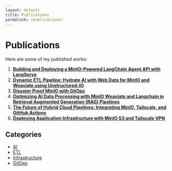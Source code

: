 ```yaml
---
layout: default
title: Publications
permalink: /publications/
---
```


# Publications

Here are some of my published works:

1. **[Building and Deploying a MinIO-Powered LangChain Agent API with LangServe](https://cdaprod.github.io/publications/building-and-deploying-minio-langchain-agent-api/)**
2. **[Dynamic ETL Pipeline: Hydrate AI with Web Data for MinIO and Weaviate using Unstructured-IO](https://cdaprod.github.io/publications/dynamic-etl-pipeline-hydrate-ai-with-web-data/)**
3. **[Disaster Proof MinIO with GitOps](https://cdaprod.github.io/publications/disaster-proof-minio-with-gitops/)**
4. **[Optimizing AI Data Processing with MinIO Weaviate and Langchain in Retrieval Augmented Generation (RAG) Pipelines](https://cdaprod.github.io/publications/optimizing-ai-data-processing-with-minio-weaviate-and-langchain/)**
5. **[The Future of Hybrid Cloud Pipelines: Integrating MinIO, Tailscale, and GitHub Actions](https://cdaprod.github.io/publications/the-future-of-hybrid-cloud-pipelines-integrating-minio-tailscale-and-github-actions/)**
6. **[Deploying Application Infrastructure with MinIO S3 and Tailscale VPN](https://cdaprod.github.io/publications/deploying-application-infrastructure-with-minio-s3-and-tailscale-vpn/)**

## Categories

- [AI](https://cdaprod.github.io/categories/ai/)
- [ETL](https://cdaprod.github.io/categories/etl/)
- [Infrastructure](https://cdaprod.github.io/categories/infrastructure/)
- [GitOps](https://cdaprod.github.io/categories/gitops/)